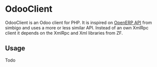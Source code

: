 OdooClient
==========

OdooClient is an Odoo client for PHP. It is inspired on [OpenERP API][1] from simbigo and uses a more or less similar API. Instead of an own XmlRpc client it depends on the XmlRpc and Xml libraries from ZF.

Usage
-----

Todo

[1]: https://bitbucket.org/simbigo/openerp-api